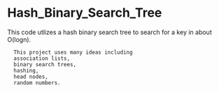 # Hash_Binary_Search_Tree

This code utlizes a hash binary search tree to search for a key in about O(logn).

      
      This project uses many ideas including 
      association lists, 
      binary search trees, 
      hashing, 
      head nodes, 
      random numbers. 
